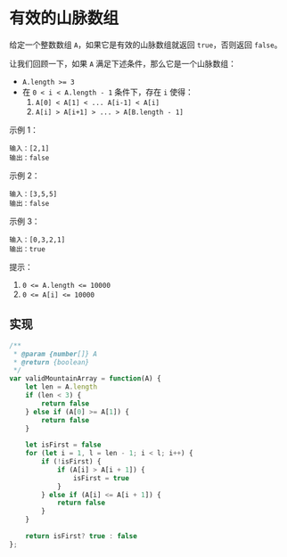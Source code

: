 # 有效的山脉数组

给定一个整数数组 `A`，如果它是有效的山脉数组就返回 `true`，否则返回 `false`。

让我们回顾一下，如果 `A` 满足下述条件，那么它是一个山脉数组：

* `A.length >= 3`
* 在 `0 < i < A.length - 1` 条件下，存在 `i` 使得：
  1. `A[0] < A[1] < ... A[i-1] < A[i]`
  2. `A[i] > A[i+1] > ... > A[B.length - 1]`
 

示例 1：
```
输入：[2,1]
输出：false
```
示例 2：
```
输入：[3,5,5]
输出：false
```
示例 3：
```
输入：[0,3,2,1]
输出：true
``` 

提示：

1. `0 <= A.length <= 10000`
2. `0 <= A[i] <= 10000`

## 实现
```js
/**
 * @param {number[]} A
 * @return {boolean}
 */
var validMountainArray = function(A) {
    let len = A.length
    if (len < 3) {
        return false
    } else if (A[0] >= A[1]) {
        return false
    }
    
    let isFirst = false
    for (let i = 1, l = len - 1; i < l; i++) {
        if (!isFirst) {
            if (A[i] > A[i + 1]) {
                isFirst = true
            } 
        } else if (A[i] <= A[i + 1]) {
            return false
        }
    }
    
    return isFirst? true : false
};
```
